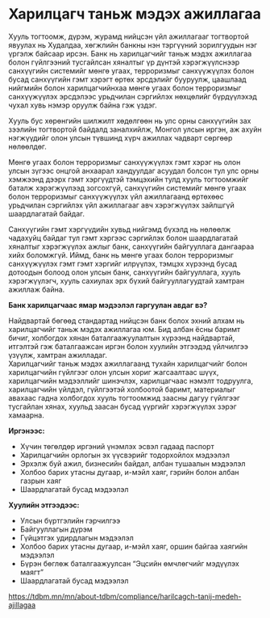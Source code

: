 # Харилцагч таньж мэдэх ажиллагаа

Хууль тогтоомж, дүрэм, журамд нийцсэн үйл ажиллагааг тогтвортой явуулах нь Худалдаа, хөгжлийн банкны нэн тэргүүний зорилгуудын нэг үргэлж байсаар ирсэн. Банк нь харилцагчийг таньж мэдэх ажиллагаа болон гүйлгээний тусгайлсан хяналтыг үр дүнтэй хэрэгжүүлснээр санхүүгийн системийг мөнгө угаах, терроризмыг санхүүжүүлэх болон бусад санхүүгийн гэмт хэрэгт өртөх эрсдэлийг бууруулж, цаашлаад нийгмийн болон харилцагчийнхаа мөнгө угаах болон терроризмыг санхүүжүүлэх эрсдэлээс урьдчилан сэргийлэх нөхцөлийг бүрдүүлэхэд чухал хувь нэмэр оруулж байна гэж үздэг.

Хууль бус хөрөнгийн шилжилт хөдөлгөөн нь улс орны санхүүгийн зах зээлийн тогтвортой байдалд заналхийлж, Монгол улсын иргэн, аж ахуйн нэгжүүдийг олон улсын түвшинд хүрч ажиллах чадварт сөргөөр нөлөөлдөг.

Мөнгө угаах болон терроризмыг санхүүжүүлэх гэмт хэрэг нь олон улсын зүгээс онцгой анхаарал хандуулдаг асуудал болсон тул улс орны хэмжээнд дээрх гэмт хэргүүдтэй тэмцэхийн тулд хууль тогтоомжийг баталж хэрэгжүүлээд зогсохгүй, санхүүгийн системийг мөнгө угаах болон терроризмыг санхүүжүүлэх үйл ажиллагаанд өртөхөөс урьдчилан сэргийлэх үйл ажиллагааг авч хэрэгжүүлэх зайлшгүй шаардлагатай байдаг.

Санхүүгийн гэмт хэргүүдийн хувьд нийгэмд бүхэлд нь нөлөөлж чадахуйц байдаг тул гэмт хэргээс сэргийлэх болон шаардлагатай хяналтыг хэрэгжүүлэх ажлыг банк, санхүүгийн байгууллага дангаараа хийх боломжгүй. Иймд, банк нь мөнгө угаах болон терроризмыг санхүүжүүлэх гэмт гэмт хэргийг илрүүлэх, тэмцэх хүрээнд бусад дотоодын болоод олон улсын банк, санхүүгийн байгууллага, хууль хэрэгжүүлэгч, хууль сахиулах эрх бүхий байгууллагуудтай хамтран ажиллаж байна.

**Банк харилцагчаас ямар мэдээлэл гаргуулан авдаг вэ?**

Найдвартай бөгөөд стандартад нийцсэн банк болох эхний алхам нь харилцагчийг таньж мэдэх ажиллагаа юм. Бид албан ёсны баримт бичиг, холбогдох хянан баталгаажуулалтын хүрээнд найдвартай, итгэлтэй гэж баталгаажсан иргэн болон хуулийн этгээдэд үйлчилгээ үзүүлж, хамтран ажилладаг.  
Харилцагчийг таньж мэдэх ажиллагаанд тухайн харилцагчийг болон харилцагчийн гүйлгээг олон улсын хориг жагсаалтаас шүүх, харилцагчийн мэдээллийг шинэчлэх, харилцагчаас нэмэлт тодруулга, харилцагчийн үйлдэл, гүйлгээтэй холбоотой баримт, материалыг авахаас гадна холбогдох хууль тогтоомжид заасны дагуу гүйлгээг тусгайлан хянах, хуульд заасан бусад үүргийг хэрэгжүүлэх зэрэг хамаарна.

**Иргэнээс:**

- Хүчин төгөлдөр иргэний үнэмлэх эсвэл гадаад паспорт
- Харилцагчийн орлогын эх үүсвэрийг тодорхойлох мэдээлэл
- Эрхэлж буй ажил, бизнесийн байдал, албан тушаалын мэдээлэл
- Холбоо барих утасны дугаар, и-мэйл хаяг, гэрийн болон албан газрын хаяг
- Шаардлагатай бусад мэдээлэл

**Хуулийн этгээдээс:**

- Улсын бүртгэлийн гэрчилгээ
- Байгууллагын дүрэм
- Гүйцэтгэх удирдлагын мэдээлэл
- Холбоо барих утасны дугаар, и-мэйл хаяг, оршин байгаа хаягийн мэдээлэл
- Бүрэн бөглөж баталгаажуулсан “Эцсийн өмчлөгчийг мэдүүлэх маягт”
- Шаардлагатай бусад мэдээлэл

https://tdbm.mn/mn/about-tdbm/compliance/harilcagch-tanij-medeh-ajillagaa